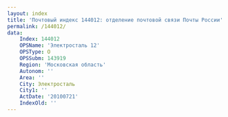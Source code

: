 ```yaml
---
layout: index
title: 'Почтовый индекс 144012: отделение почтовой связи Почты России'
permalink: /144012/
data:
    Index: 144012
    OPSName: 'Электросталь 12'
    OPSType: О
    OPSSubm: 143919
    Region: 'Московская область'
    Autonom: ''
    Area: ''
    City: Электросталь
    City1: ''
    ActDate: '20100721'
    IndexOld: ''
---
```

